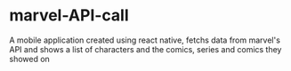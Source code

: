 # marvel-API-call
A mobile application created using react native, fetchs data from marvel's API and shows a list of characters and the comics, series and comics they showed on
